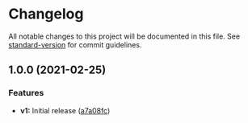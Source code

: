 # Changelog

All notable changes to this project will be documented in this file. See [standard-version](https://github.com/conventional-changelog/standard-version) for commit guidelines.

## 1.0.0 (2021-02-25)


### Features

* **v1:** Initial release ([a7a08fc](https://github.com/metrisk/template-updater/commit/a7a08fc880a7be3d2f0e81f916572da0e6a42a39))
